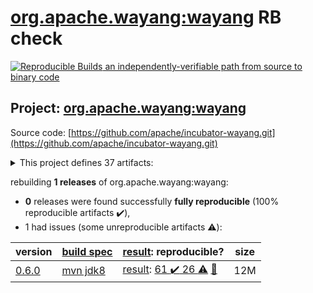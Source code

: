 [org.apache.wayang:wayang](https://search.maven.org/artifact/org.apache.wayang/wayang/) RB check
=======

[![Reproducible Builds](https://reproducible-builds.org/images/logos/rb.svg) an independently-verifiable path from source to binary code](https://reproducible-builds.org/)

## Project: [org.apache.wayang:wayang](https://search.maven.org/artifact/org.apache.wayang/wayang/)

Source code: [https://github.com/apache/incubator-wayang.git](https://github.com/apache/incubator-wayang.git)

<details><summary>This project defines 37 artifacts:</summary>

* [org.apache.wayang:wayang](https://search.maven.org/artifact/org.apache.wayang/wayang/)
* [org.apache.wayang:wayang-api](https://search.maven.org/artifact/org.apache.wayang/wayang-api/)
* [org.apache.wayang:wayang-api-python](https://search.maven.org/artifact/org.apache.wayang/wayang-api-python/)
* [org.apache.wayang:wayang-api-scala-java](https://search.maven.org/artifact/org.apache.wayang/wayang-api-scala-java/)
* [org.apache.wayang:wayang-api-scala-java_2.11](https://search.maven.org/artifact/org.apache.wayang/wayang-api-scala-java_2.11/)
* [org.apache.wayang:wayang-api-scala-java_2.12](https://search.maven.org/artifact/org.apache.wayang/wayang-api-scala-java_2.12/)
* [org.apache.wayang:wayang-basic](https://search.maven.org/artifact/org.apache.wayang/wayang-basic/)
* [org.apache.wayang:wayang-benchmark](https://search.maven.org/artifact/org.apache.wayang/wayang-benchmark/)
* [org.apache.wayang:wayang-benchmark_2.11](https://search.maven.org/artifact/org.apache.wayang/wayang-benchmark_2.11/)
* [org.apache.wayang:wayang-benchmark_2.12](https://search.maven.org/artifact/org.apache.wayang/wayang-benchmark_2.12/)
* [org.apache.wayang:wayang-commons](https://search.maven.org/artifact/org.apache.wayang/wayang-commons/)
* [org.apache.wayang:wayang-core](https://search.maven.org/artifact/org.apache.wayang/wayang-core/)
* [org.apache.wayang:wayang-flink](https://search.maven.org/artifact/org.apache.wayang/wayang-flink/)
* [org.apache.wayang:wayang-flink_2.11](https://search.maven.org/artifact/org.apache.wayang/wayang-flink_2.11/)
* [org.apache.wayang:wayang-flink_2.12](https://search.maven.org/artifact/org.apache.wayang/wayang-flink_2.12/)
* [org.apache.wayang:wayang-giraph](https://search.maven.org/artifact/org.apache.wayang/wayang-giraph/)
* [org.apache.wayang:wayang-graphchi_2.11](https://search.maven.org/artifact/org.apache.wayang/wayang-graphchi_2.11/)
* [org.apache.wayang:wayang-iejoin](https://search.maven.org/artifact/org.apache.wayang/wayang-iejoin/)
* [org.apache.wayang:wayang-iejoin_2.11](https://search.maven.org/artifact/org.apache.wayang/wayang-iejoin_2.11/)
* [org.apache.wayang:wayang-iejoin_2.12](https://search.maven.org/artifact/org.apache.wayang/wayang-iejoin_2.12/)
* [org.apache.wayang:wayang-java](https://search.maven.org/artifact/org.apache.wayang/wayang-java/)
* [org.apache.wayang:wayang-jdbc-template](https://search.maven.org/artifact/org.apache.wayang/wayang-jdbc-template/)
* [org.apache.wayang:wayang-platforms](https://search.maven.org/artifact/org.apache.wayang/wayang-platforms/)
* [org.apache.wayang:wayang-plugins](https://search.maven.org/artifact/org.apache.wayang/wayang-plugins/)
* [org.apache.wayang:wayang-postgres](https://search.maven.org/artifact/org.apache.wayang/wayang-postgres/)
* [org.apache.wayang:wayang-profiler](https://search.maven.org/artifact/org.apache.wayang/wayang-profiler/)
* [org.apache.wayang:wayang-profiler_2.11](https://search.maven.org/artifact/org.apache.wayang/wayang-profiler_2.11/)
* [org.apache.wayang:wayang-profiler_2.12](https://search.maven.org/artifact/org.apache.wayang/wayang-profiler_2.12/)
* [org.apache.wayang:wayang-resources](https://search.maven.org/artifact/org.apache.wayang/wayang-resources/)
* [org.apache.wayang:wayang-spark](https://search.maven.org/artifact/org.apache.wayang/wayang-spark/)
* [org.apache.wayang:wayang-spark_2.11](https://search.maven.org/artifact/org.apache.wayang/wayang-spark_2.11/)
* [org.apache.wayang:wayang-spark_2.12](https://search.maven.org/artifact/org.apache.wayang/wayang-spark_2.12/)
* [org.apache.wayang:wayang-sqlite3](https://search.maven.org/artifact/org.apache.wayang/wayang-sqlite3/)
* [org.apache.wayang:wayang-tests-integration](https://search.maven.org/artifact/org.apache.wayang/wayang-tests-integration/)
* [org.apache.wayang:wayang-tests-integration_2.11](https://search.maven.org/artifact/org.apache.wayang/wayang-tests-integration_2.11/)
* [org.apache.wayang:wayang-tests-integration_2.12](https://search.maven.org/artifact/org.apache.wayang/wayang-tests-integration_2.12/)
* [org.apache.wayang:wayang-utils-profile-db](https://search.maven.org/artifact/org.apache.wayang/wayang-utils-profile-db/)
</details>

rebuilding **1 releases** of org.apache.wayang:wayang:
- **0** releases were found successfully **fully reproducible** (100% reproducible artifacts :heavy_check_mark:),
- 1 had issues (some unreproducible artifacts :warning:):

| version | [build spec](/BUILDSPEC.md) | [result](https://reproducible-builds.org/docs/jvm/): reproducible? | size |
| -- | --------- | ------ | -- |
| [0.6.0](https://search.maven.org/artifact/org.apache.wayang/wayang/0.6.0/pom) | [mvn jdk8](wayang-0.6.0.buildspec) | [result](wayang-0.6.0.buildinfo): [61 :heavy_check_mark:  26 :warning:](wayang-0.6.0.buildcompare) [:memo:](https://github.com/apache/incubator-wayang/pull/77) | 12M |
